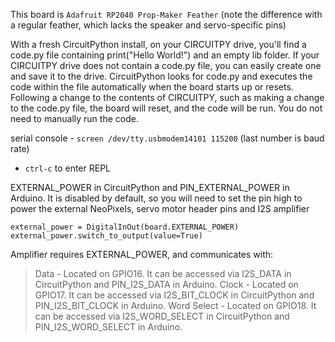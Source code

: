 This board is `Adafruit RP2040 Prop-Maker Feather` (note the difference with a regular feather, which lacks the speaker and servo-specific pins)

With a fresh CircuitPython install, on your CIRCUITPY drive, you'll find a code.py file containing print("Hello World!") and an empty lib folder. If your CIRCUITPY drive does not contain a code.py file, you can easily create one and save it to the drive. CircuitPython looks for code.py and executes the code within the file automatically when the board starts up or resets. Following a change to the contents of CIRCUITPY, such as making a change to the code.py file, the board will reset, and the code will be run. You do not need to manually run the code.


serial console - `screen /dev/tty.usbmodem14101 115200` (last number is baud rate)

- `ctrl-c` to enter REPL


EXTERNAL_POWER in CircuitPython and PIN_EXTERNAL_POWER in Arduino.
It is disabled by default, so you will need to set the pin high to power the
external NeoPixels, servo motor header pins and I2S amplifier
```
external_power = DigitalInOut(board.EXTERNAL_POWER)
external_power.switch_to_output(value=True)
```

Amplifier requires EXTERNAL_POWER, and communicates with:
> Data - Located on GPIO16. It can be accessed via I2S_DATA in CircuitPython and PIN_I2S_DATA in Arduino.
> Clock - Located on GPIO17. It can be accessed via I2S_BIT_CLOCK in CircuitPython and PIN_I2S_BIT_CLOCK in Arduino.
> Word Select - Located on GPIO18. It can be accessed via I2S_WORD_SELECT in CircuitPython and PIN_I2S_WORD_SELECT in Arduino.
